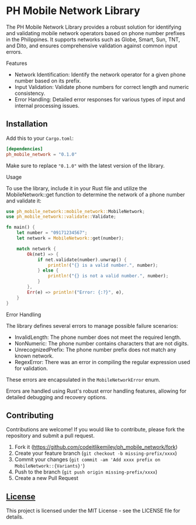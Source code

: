 # PH Mobile Network Library

The PH Mobile Network Library provides a robust solution for identifying and validating mobile network operators based on phone number prefixes in the Philippines. It supports networks such as Globe, Smart, Sun, TNT, and Dito, and ensures comprehensive validation against common input errors.

Features

- Network Identification: Identify the network operator for a given phone number based on its prefix.
- Input Validation: Validate phone numbers for correct length and numeric consistency.
- Error Handling: Detailed error responses for various types of input and internal processing issues.


## Installation

Add this to your `Cargo.toml`:

```toml
[dependencies]
ph_mobile_network = "0.1.0"
```

Make sure to replace `"0.1.0"` with the latest version of the library.

Usage

To use the library, include it in your Rust file and utilize the MobileNetwork::get function to determine the network of a phone number and validate it:

```rust
use ph_mobile_network::mobile_network::MobileNetwork;
use ph_mobile_network::validate::Validate;

fn main() {
    let number = "09171234567";
    let network = MobileNetwork::get(number);

    match network {
        Ok(net) => {
            if net.validate(number).unwrap() {
                println!("{} is a valid number.", number);
            } else {
                println!("{} is not a valid number.", number);
            }
        },
        Err(e) => println!("Error: {:?}", e),
    }
}
```

Error Handling

The library defines several errors to manage possible failure scenarios:

- InvalidLength: The phone number does not meet the required length.
- NonNumeric: The phone number contains characters that are not digits.
- UnrecognizedPrefix: The phone number prefix does not match any known network.
- RegexError: There was an error in compiling the regular expression used for validation.

These errors are encapsulated in the `MobileNetworkError` enum.

Errors are handled using Rust's robust error handling features, allowing for detailed debugging and recovery options.

## Contributing

Contributions are welcome! If you would like to contribute, please fork the repository and submit a pull request.

1. Fork it (https://github.com/codeitlikemiley/ph_mobile_network/fork)
2. Create your feature branch (`git checkout -b missing-prefix/xxxx`)
3. Commit your changes (`git commit -am 'Add xxxx prefix on MobileNetwork::{Variants}'`)
4. Push to the branch (`git push origin missing-prefix/xxxx`)
5. Create a new Pull Request

## [License](./LICENSE)

This project is licensed under the MIT License - see the LICENSE file for details.


